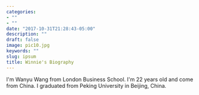 ```yaml
---
categories:
- ""
- ""
date: "2017-10-31T21:28:43-05:00"
description: ""
draft: false
image: pic10.jpg
keywords: ""
slug: ipsum
title: Winnie's Biography
---
```


I'm Wanyu Wang from London Business School. I'm 22 years old and come from China. I graduated from Peking University in Beijing, China.